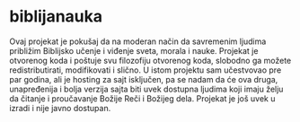 # biblijanauka
Ovaj projekat je pokušaj da na moderan način da savremenim ljudima približim Biblijsko učenje i viđenje sveta, morala i nauke. Projekat je otvorenog koda i poštuje svu filozofiju otvorenog koda, slobodno ga možete redistributirati, modifikovati i slično. U istom projektu sam učestvovao pre par godina, ali je hosting za sajt isključen, pa se nadam da će ova druga, unapređenija i bolja verzija sajta biti uvek dostupna ljudima koji imaju želju da čitanje i proučavanje Božije Reči i Božijeg dela. 
Projekat je još uvek u izradi i nije javno dostupan.
